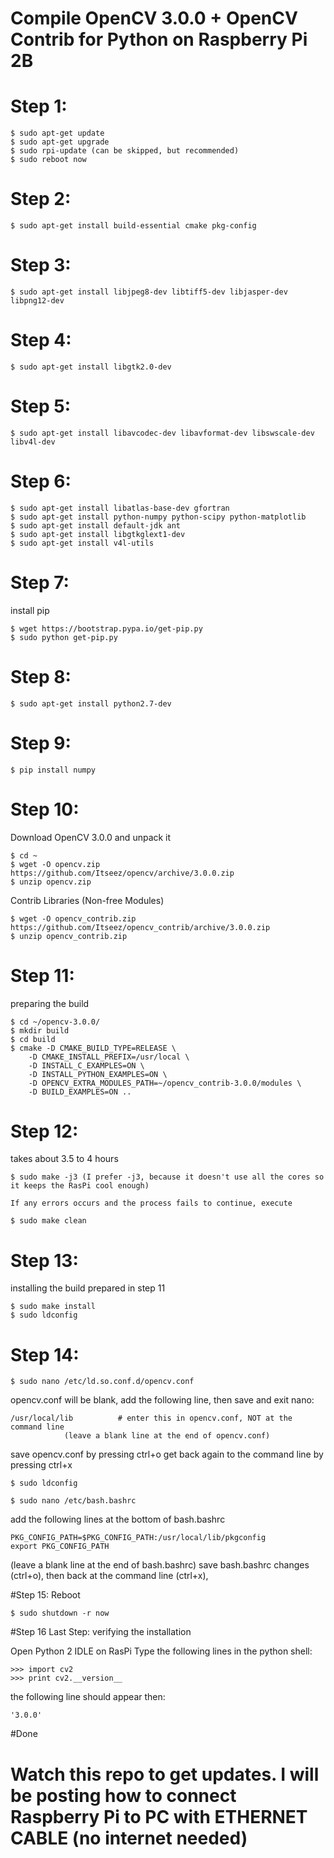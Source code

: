 # Compile OpenCV 3.0.0 + OpenCV Contrib for Python on Raspberry Pi 2B

# Step 1:

	$ sudo apt-get update
	$ sudo apt-get upgrade
	$ sudo rpi-update (can be skipped, but recommended)
	$ sudo reboot now

# Step 2:

	$ sudo apt-get install build-essential cmake pkg-config

# Step 3:

	$ sudo apt-get install libjpeg8-dev libtiff5-dev libjasper-dev libpng12-dev

# Step 4:

	$ sudo apt-get install libgtk2.0-dev

# Step 5:

	$ sudo apt-get install libavcodec-dev libavformat-dev libswscale-dev libv4l-dev

# Step 6:

	$ sudo apt-get install libatlas-base-dev gfortran
	$ sudo apt-get install python-numpy python-scipy python-matplotlib
	$ sudo apt-get install default-jdk ant
	$ sudo apt-get install libgtkglext1-dev
	$ sudo apt-get install v4l-utils

# Step 7:
install pip

	$ wget https://bootstrap.pypa.io/get-pip.py
	$ sudo python get-pip.py

# Step 8:

	$ sudo apt-get install python2.7-dev

# Step 9:

	$ pip install numpy

# Step 10:
Download OpenCV 3.0.0 and unpack it

	$ cd ~
	$ wget -O opencv.zip https://github.com/Itseez/opencv/archive/3.0.0.zip
	$ unzip opencv.zip

Contrib Libraries (Non-free Modules)

	$ wget -O opencv_contrib.zip https://github.com/Itseez/opencv_contrib/archive/3.0.0.zip
	$ unzip opencv_contrib.zip

# Step 11:
preparing the build

	$ cd ~/opencv-3.0.0/
	$ mkdir build
	$ cd build
	$ cmake -D CMAKE_BUILD_TYPE=RELEASE \
		-D CMAKE_INSTALL_PREFIX=/usr/local \
		-D INSTALL_C_EXAMPLES=ON \
		-D INSTALL_PYTHON_EXAMPLES=ON \
		-D OPENCV_EXTRA_MODULES_PATH=~/opencv_contrib-3.0.0/modules \
		-D BUILD_EXAMPLES=ON ..

# Step 12:
takes about 3.5 to 4 hours

	$ sudo make -j3 (I prefer -j3, because it doesn't use all the cores so it keeps the RasPi cool enough)
	
	If any errors occurs and the process fails to continue, execute 
	
	$ sudo make clean

# Step 13:
installing the build prepared in step 11

	$ sudo make install
	$ sudo ldconfig

# Step 14:

	$ sudo nano /etc/ld.so.conf.d/opencv.conf

opencv.conf will be blank, add the following line, then save and exit nano:

	/usr/local/lib          # enter this in opencv.conf, NOT at the command line
				(leave a blank line at the end of opencv.conf)


save opencv.conf by pressing ctrl+o
get back again to the command line by pressing ctrl+x

	$ sudo ldconfig

	$ sudo nano /etc/bash.bashrc

add the following lines at the bottom of bash.bashrc

	PKG_CONFIG_PATH=$PKG_CONFIG_PATH:/usr/local/lib/pkgconfig       
	export PKG_CONFIG_PATH

(leave a blank line at the end of bash.bashrc)
save bash.bashrc changes (ctrl+o), then back at the command line (ctrl+x), 

#Step 15:
Reboot

	$ sudo shutdown -r now

#Step 16 Last Step:
verifying the installation

Open Python 2 IDLE on RasPi
Type the following lines in the python shell:

	>>> import cv2
	>>> print cv2.__version__

the following line should appear then:

	'3.0.0'
#Done

# Watch this repo to get updates. I will be posting how to connect Raspberry Pi to PC with ETHERNET CABLE (no internet needed)
